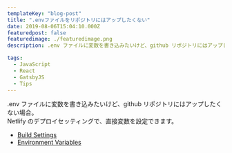 ```yaml
---
templateKey: "blog-post"
title: ".envファイルをリポジトリにはアップしたくない"
date: 2019-08-06T15:04:10.000Z
featuredpost: false
featuredimage: ./featuredimage.png
description: .env ファイルに変数を書き込みたいけど、github リポジトリにはアップしたくない場合

tags:
  - JavaScript
  - React
  - GatsbyJS
  - Tips
---
```


.env ファイルに変数を書き込みたいけど、github リポジトリにはアップしたくない場合。  
Netlify のデプロイセッティングで、直接変数を設定できます。

- [Build Settings](https://www.netlify.com/docs/build-settings/)
- [Environment Variables](https://www.netlify.com/docs/continuous-deployment/#environment-variables)
